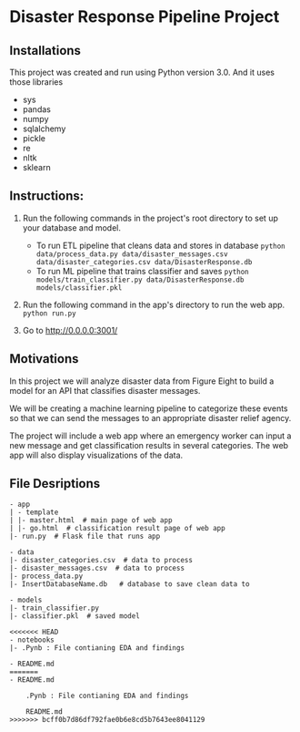 # Disaster Response Pipeline Project

## Installations

This project was created and run using Python version 3.0.
And it uses those libraries

* sys
* pandas
* numpy
* sqlalchemy
* pickle
* re
* nltk
* sklearn


## Instructions:
1. Run the following commands in the project's root directory to set up your database and model.

    - To run ETL pipeline that cleans data and stores in database
        `python data/process_data.py data/disaster_messages.csv data/disaster_categories.csv data/DisasterResponse.db`
    - To run ML pipeline that trains classifier and saves
        `python models/train_classifier.py data/DisasterResponse.db models/classifier.pkl`

2. Run the following command in the app's directory to run the web app.
   	 `python run.py`
    

3. Go to http://0.0.0.0:3001/


## Motivations
In this project we will analyze disaster data from Figure Eight to build a model for an API that classifies disaster messages.

We will be creating a machine learning pipeline to categorize these events so that we can send the messages to an appropriate disaster relief agency.

The project will include a web app where an emergency worker can input a new message and get classification results in several categories. The web app will also display visualizations of the data. 


## File Desriptions
```
- app
| - template
| |- master.html  # main page of web app
| |- go.html  # classification result page of web app
|- run.py  # Flask file that runs app

- data
|- disaster_categories.csv  # data to process 
|- disaster_messages.csv  # data to process
|- process_data.py
|- InsertDatabaseName.db   # database to save clean data to

- models
|- train_classifier.py
|- classifier.pkl  # saved model 

<<<<<<< HEAD
- notebooks
|- .Pynb : File contianing EDA and findings

- README.md
=======
- README.md

    .Pynb : File contianing EDA and findings

    README.md
>>>>>>> bcff0b7d86df792fae0b6e8cd5b7643ee8041129
```
